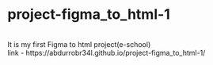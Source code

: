 # project-figma_to_html-1
<br>
It is my first Figma to html project(e-school)
<br>
link - https://abdurrobr34l.github.io/project-figma_to_html-1/

